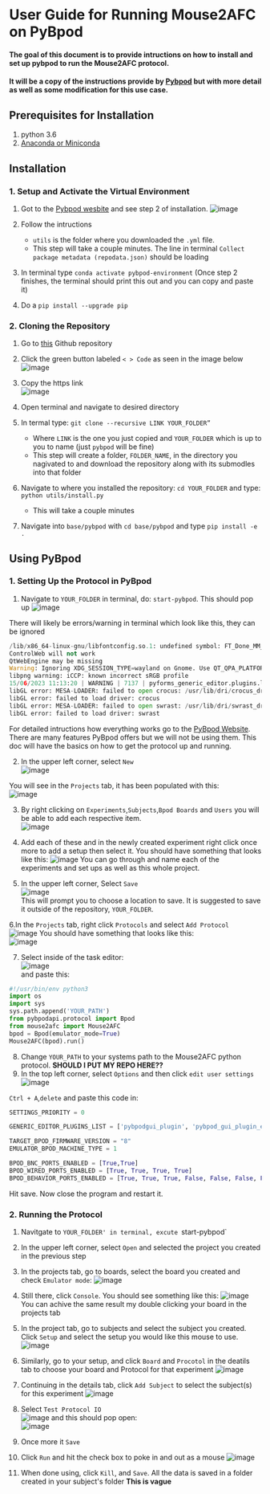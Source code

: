 # User Guide for Running Mouse2AFC on PyBpod
#### The goal of this document is to provide intructions on how to install and set up pybpod to run the Mouse2AFC protocol.
#### It will be a copy of the instructions provide by [Pybpod](https://pybpod.readthedocs.io/en/v1.8.1/getting-started/install.html) but with more detail as well as some modification for this use case.

## Prerequisites for Installation
1. python 3.6
2. [Anaconda or Miniconda](https://docs.conda.io/projects/conda/en/latest/user-guide/install/download.html)

## Installation
### 1. Setup and Activate the Virtual Environment
1. Got to the [Pybpod wesbite](https://pybpod.readthedocs.io/en/v1.8.1/getting-started/install.html) and see step 2 of installation. 
![image](https://github.com/HenryJFlynn/mouse2afc/assets/130571023/2f705022-145e-40f1-92d6-d42199138465)

2. Follow the intructions
     - `utils` is the folder where you downloaded the `.yml` file.
     - This step will take a couple minutes. The line in terminal `Collect package metadata (repodata.json)` should be loading
3. In terminal type `conda activate pybpod-environment` (Once step 2 finishes, the terminal should print this out and you can copy and paste it)
4. Do a `pip install --upgrade pip`

### 2. Cloning the Repository
1. Go to [this](https://github.com/ckarageorgkaneen/pybpod) Github repository
2. Click the green button labeled ` < > Code ` as seen in the image below 
![image](https://github.com/HenryJFlynn/mouse2afc/assets/130571023/5b579fcd-c308-4be1-8368-07a6a7a5b7e9)

3. Copy the https link                              
![image](https://github.com/HenryJFlynn/mouse2afc/assets/130571023/6a32a8c6-d85f-4c8c-9360-4288eaf3700e)

4. Open terminal and navigate to desired directory
5. In termal type: `git clone --recursive LINK YOUR_FOLDER”`
     - Where `LINK` is the one you just copied and `YOUR_FOLDER` which is up to you to name (just `pybpod` will be fine)
     - This step will create a folder, `FOLDER_NAME`, in the directory you nagivated to and download the repository along with its submodles into that folder
6. Navigate to where you installed the repository: `cd YOUR_FOLDER` and type: `python utils/install.py`
     - This will take a couple minutes
7. Navigate into `base/pybpod` with `cd base/pybpod` and type `pip install -e .`

## Using PyBpod
### 1. Setting Up the Protocol in PyBpod
1. Navigate to `YOUR_FOLDER` in terminal, do: `start-pybpod`. This should pop up
![image](https://github.com/HenryJFlynn/mouse2afc/assets/130571023/520fb3cd-6d37-4749-9103-3b93f2294cc7)

There will likely be errors/warning in terminal which look like this, they can be ignored

```python
/lib/x86_64-linux-gnu/libfontconfig.so.1: undefined symbol: FT_Done_MM_Var
ControlWeb will not work
QtWebEngine may be missing
Warning: Ignoring XDG_SESSION_TYPE=wayland on Gnome. Use QT_QPA_PLATFORM=wayland to run on Wayland anyway.
libpng warning: iCCP: known incorrect sRGB profile
15/06/2023 11:13:20 | WARNING | 7137 | pyforms_generic_editor.plugins.loader | install_plugins | Plugins path was not defined by user
libGL error: MESA-LOADER: failed to open crocus: /usr/lib/dri/crocus_dri.so: cannot open shared object file: No such file or directory (search paths /usr/lib/x86_64-linux-gnu/dri:\$${ORIGIN}/dri:/usr/lib/dri, suffix _dri)
libGL error: failed to load driver: crocus
libGL error: MESA-LOADER: failed to open swrast: /usr/lib/dri/swrast_dri.so: cannot open shared object file: No such file or directory (search paths /usr/lib/x86_64-linux-gnu/dri:\$${ORIGIN}/dri:/usr/lib/dri, suffix _dri)
libGL error: failed to load driver: swrast
```

For detailed intructions how everything works go to the [PyBpod Website](https://pybpod.readthedocs.io/en/v1.8.1/getting-started/basic-usage.html). There are many features PyBpod offers but we will not be using them. This doc will have the basics on how to get the protocol up and running.

2. In the upper left corner, select `New`                                    
![image](https://github.com/HenryJFlynn/mouse2afc/assets/130571023/b9db7442-3b70-4379-811c-b6fbd115b53c)

You will see in the `Projects` tab, it has been populated with this:                              
![image](https://github.com/HenryJFlynn/mouse2afc/assets/130571023/e5ecd9dd-013b-47a6-90eb-b1bd28520024)

3. By right clicking on `Experiments`,`Subjects`,`Bpod Boards` and `Users` you will be able to add each respective item.                       
![image](https://github.com/HenryJFlynn/mouse2afc/assets/130571023/adbb002a-e12f-41ac-be25-226dea92dec2)

4. Add each of these and in the newly created experiment right click once more to add a setup then select it. You should have something that looks like this:
![image](https://github.com/HenryJFlynn/mouse2afc/assets/130571023/42b70fd9-c1ad-4cf2-9a0b-0898317c4275)
You can go through and name each of the experiments and set ups as well as this whole project. 

5. In the upper left corner, Select `Save`                     
![image](https://github.com/HenryJFlynn/mouse2afc/assets/130571023/30171cc8-2b02-4a99-8a0a-3651f7266e9e)                        
This will prompt you to choose a location to save. It is suggested to save it outside of the repository, `YOUR_FOLDER`. 

6.In the `Projects` tab, right click `Protocols` and select `Add Protocol`                   
![image](https://github.com/HenryJFlynn/mouse2afc/assets/130571023/6f9719a9-30ce-447a-9413-93c79028d058)
You should have something that looks like this:          
![image](https://github.com/HenryJFlynn/mouse2afc/assets/130571023/ec14ca8d-28da-4dc0-a2c5-68ffd833429f)

7. Select inside of the task editor:        
![image](https://github.com/HenryJFlynn/mouse2afc/assets/130571023/77edaade-7439-42b9-aa2f-b3d75fe4fdb4)              
and paste this:
```python
#!/usr/bin/env python3
import os
import sys
sys.path.append('YOUR_PATH')
from pybpodapi.protocol import Bpod
from mouse2afc import Mouse2AFC
bpod = Bpod(emulator_mode=True)
Mouse2AFC(bpod).run()
```
8. Change `YOUR_PATH` to your systems path to the Mouse2AFC python protocol. **SHOULD I PUT MY REPO HERE??**
9. In the top left corner, select `Options` and then click `edit user settings`      
![image](https://github.com/HenryJFlynn/mouse2afc/assets/130571023/1f972368-d0bc-47d6-8718-40f27c3ab29b)     


`Ctrl + A`,`delete` and paste this code in:

```python
SETTINGS_PRIORITY = 0

GENERIC_EDITOR_PLUGINS_LIST = ['pybpodgui_plugin', 'pybpod_gui_plugin_emulator']

TARGET_BPOD_FIRMWARE_VERSION = "8"
EMULATOR_BPOD_MACHINE_TYPE = 1

BPOD_BNC_PORTS_ENABLED = [True,True]
BPOD_WIRED_PORTS_ENABLED = [True, True, True, True]
BPOD_BEHAVIOR_PORTS_ENABLED = [True, True, True, False, False, False, False, False]
```
Hit save. Now close the program and restart it. 

### 2. Running the Protocol
1. Navitgate to `YOUR_FOLDER' in terminal, excute `start-pybpod`
2. In the upper left corner, select `Open` and selected the project you created in the previous step
3. In the projects tab, go to boards, select the board you created and check `Emulator mode`:
![image](https://github.com/HenryJFlynn/mouse2afc/assets/130571023/7809599d-46c5-4739-a510-5864528de451)

4. Still there, click `Console`. You should see something like this:
![image](https://github.com/HenryJFlynn/mouse2afc/assets/130571023/f45ca25c-d40c-445d-95c0-a035906b040f)
You can achive the same result my double clicking your board in the projects tab

5. In the project tab, go to subjects and select the subject you created. Click `Setup` and select the setup you would like this mouse to use.
![image](https://github.com/HenryJFlynn/mouse2afc/assets/130571023/84446c72-5937-4bf5-8560-7803e965e5f6)

6. Similarly, go to your setup, and click `Board` and `Procotol` in the deatils tab to choose your board and Protocol for that experiment
![image](https://github.com/HenryJFlynn/mouse2afc/assets/130571023/3d1c80de-2167-493e-9109-680f7dbce6d7)

7. Continuing in the details tab, click `Add Subject` to select the subject(s) for this experiment
![image](https://github.com/HenryJFlynn/mouse2afc/assets/130571023/06ecbe8c-5bf7-43ac-a276-2811031674c6)

8. Select `Test Protocol IO`                                             
![image](https://github.com/HenryJFlynn/mouse2afc/assets/130571023/73be05f0-3e50-4502-a6b0-262d61112716)
and this should pop open:                       
![image](https://github.com/HenryJFlynn/mouse2afc/assets/130571023/5e342cfb-a4fa-4bab-8282-5acb75497535)

9. Once more it `Save`
10. Click `Run` and hit the check box to poke in and out as a mouse
![image](https://github.com/HenryJFlynn/mouse2afc/assets/130571023/b3d15233-307a-4d39-b265-526eb7508ab7)
11. When done using, click `Kill`, and `Save`. All the data is saved in a folder created in your subject's folder **This is vague**







